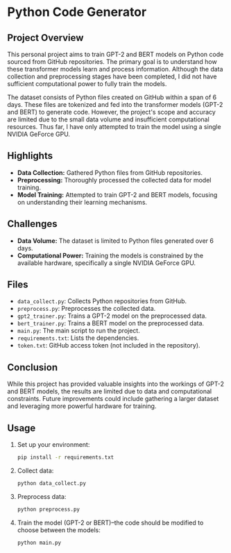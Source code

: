 # Python Code Generator

## Project Overview

This personal project aims to train GPT-2 and BERT models on Python code sourced from GitHub repositories. The primary goal is to understand how these transformer models learn and process information. Although the data collection and preprocessing stages have been completed, I did not have sufficient computational power to fully train the models.

The dataset consists of Python files created on GitHub within a span of 6 days. These files are tokenized and fed into the transformer models (GPT-2 and BERT) to generate code. However, the project's scope and accuracy are limited due to the small data volume and insufficient computational resources. Thus far, I have only attempted to train the model using a single NVIDIA GeForce GPU.

## Highlights

- **Data Collection:** Gathered Python files from GitHub repositories.
- **Preprocessing:** Thoroughly processed the collected data for model training.
- **Model Training:** Attempted to train GPT-2 and BERT models, focusing on understanding their learning mechanisms.

## Challenges

- **Data Volume:** The dataset is limited to Python files generated over 6 days.
- **Computational Power:** Training the models is constrained by the available hardware, specifically a single NVIDIA GeForce GPU.

## Files

- `data_collect.py`: Collects Python repositories from GitHub.
- `preprocess.py`: Preprocesses the collected data.
- `gpt2_trainer.py`: Trains a GPT-2 model on the preprocessed data.
- `bert_trainer.py`: Trains a BERT model on the preprocessed data.
- `main.py`: The main script to run the project.
- `requirements.txt`: Lists the dependencies.
- `token.txt`: GitHub access token (not included in the repository).

## Conclusion

While this project has provided valuable insights into the workings of GPT-2 and BERT models, the results are limited due to data and computational constraints. Future improvements could include gathering a larger dataset and leveraging more powerful hardware for training.


## Usage

1. Set up your environment:

    ```bash
    pip install -r requirements.txt
    ```

2. Collect data:

    ```bash
    python data_collect.py
    ```

3. Preprocess data:

    ```bash
    python preprocess.py
    ```

4. Train the model (GPT-2 or BERT)–the code should be modified to choose between the models:

    ```bash
    python main.py
    ```

